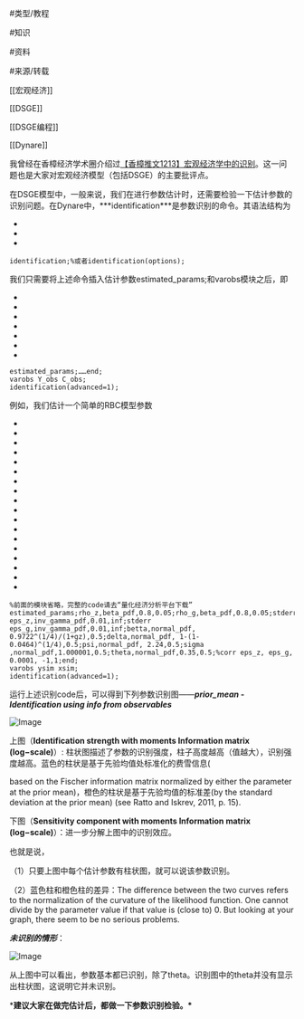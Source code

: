 #类型/教程

#知识 

#资料 

#来源/转载



[[宏观经济]]

[[DSGE]]

[[DSGE编程]]

[[Dynare]]





我曾经在香樟经济学术圈介绍过[【香樟推文1213】宏观经济学中的识别](http://mp.weixin.qq.com/s?__biz=MzAwMTExMTI1Nw==&mid=2650130125&idx=1&sn=9ce3bc0acb88008439a73c42cef35cda&chksm=82dfc37bb5a84a6dd9c7cf6a47e17a9f5a086ca44509bd495584de38755ae14c713d8d31c8ad&scene=21#wechat_redirect)。这一问题也是大家对宏观经济模型（包括DSGE）的主要批评点。



在DSGE模型中，一般来说，我们在进行参数估计时，还需要检验一下估计参数的识别问题。在Dynare中，***identification\***是参数识别的命令。其语法结构为



- 
- 
- 

```
identification;%或者identification(options);
```



我们只需要将上述命令插入估计参数estimated_params;和varobs模块之后，即



- 
- 
- 
- 
- 
- 
- 

```
estimated_params;……end;
varobs Y_obs C_obs;
identification(advanced=1);
```



例如，我们估计一个简单的RBC模型参数

- 
- 
- 
- 
- 
- 
- 
- 
- 
- 
- 
- 
- 
- 
- 
- 
- 
- 

```
%前面的模块省略，完整的code请去“量化经济分析平台下载”
estimated_params;rho_z,beta_pdf,0.8,0.05;rho_g,beta_pdf,0.8,0.05;stderr eps_z,inv_gamma_pdf,0.01,inf;stderr eps_g,inv_gamma_pdf,0.01,inf;betta,normal_pdf, 0.9722^(1/4)/(1+gz),0.5;delta,normal_pdf, 1-(1-0.0464)^(1/4),0.5;psi,normal_pdf, 2.24,0.5;sigma ,normal_pdf,1.000001,0.5;theta,normal_pdf,0.35,0.5;%corr eps_z, eps_g,   0.0001, -1,1;end;
varobs ysim xsim;
identification(advanced=1);
```



运行上述识别code后，可以得到下列参数识别图——***prior_mean - Identification using info from observables***

![Image](640-20210302192105036)

上图（**Identification strength with moments Information matrix (log−scale)**）: 柱状图描述了参数的识别强度，柱子高度越高（值越大），识别强度越高。蓝色的柱状是基于先验均值处标准化的费雪信息(

based on the Fischer information matrix normalized by either the parameter at the prior mean)，橙色的柱状是基于先验均值的标准差(by the standard deviation at the prior mean) (see Ratto and Iskrev, 2011, p. 15). 



下图（**Sensitivity component with moments Information matrix (log−scale)**）：进一步分解上图中的识别效应。



也就是说，

（1）只要上图中每个估计参数有柱状图，就可以说该参数识别。

（2）蓝色柱和橙色柱的差异：The difference between the two curves refers to the normalization of the curvature of the likelihood function. One cannot divide by the parameter value if that value is (close to) 0. But looking at your graph, there seem to be no serious problems.



***未识别的情形***：

![Image](640-20210302192105137.jpeg)



从上图中可以看出，参数基本都已识别，除了theta。识别图中的theta并没有显示出柱状图，这说明它并未识别。



***建议大家在做完估计后，都做一下参数识别检验。\***